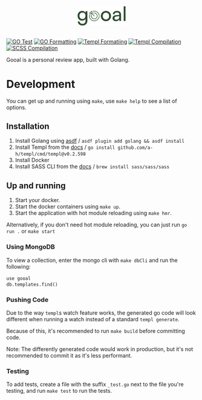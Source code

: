 <div align="center">
    <img src="assets/svg/logo.svg" width="128"/>
</div>
<br>

[![GO Test](https://github.com/hay-i/gooal/actions/workflows/go-test.yml/badge.svg)](https://github.com/hay-i/gooal/actions/workflows/go-test.yml/badge.svg)
[![GO Formatting](https://github.com/hay-i/gooal/actions/workflows/go-format.yml/badge.svg)](https://github.com/hay-i/gooal/actions/workflows/go-format.yml/badge.svg)
[![Templ Formatiing](https://github.com/hay-i/gooal/actions/workflows/templ-format.yml/badge.svg)](https://github.com/hay-i/gooal/actions/workflows/templ-format.yml/badge.svg)
[![Templ Compilation](https://github.com/hay-i/gooal/actions/workflows/templ-generate.yml/badge.svg)](https://github.com/hay-i/gooal/actions/workflows/templ-generate.yml/badge.svg)
[![SCSS Compilation](https://github.com/hay-i/gooal/actions/workflows/minify-css.yml/badge.svg)](https://github.com/hay-i/gooal/actions/workflows/minify-css.yml/badge.svg)

Gooal is a personal review app, built with Golang.

# Development

You can get up and running using `make`, use `make help` to see a list of options.

## Installation

1) Install Golang using [asdf](https://asdf-vm.com/guide/getting-started.html) / `asdf plugin add golang && asdf install`
2) Install Templ from the [docs](https://templ.guide/quick-start/installation) / `go install github.com/a-h/templ/cmd/templ@v0.2.598`
3) Install Docker
4) Install SASS CLI from the [docs](https://sass-lang.com/install/) / `brew install sass/sass/sass`

## Up and running

1) Start your docker.
2) Start the docker containers using `make up`.
3) Start the application with hot module reloading using `make hmr`.

Alternatively, if you don't need hot module reloading, you can just run `go run .` or `make start`

### Using MongoDB

To view a collection, enter the mongo cli with `make dbCli` and run the following:
```
use gooal
db.templates.find()
```

### Pushing Code

Due to the way `templ`s watch feature works, the generated go code will look different when running a watch instead of a standard `templ generate`.

Because of this, it's recommended to run `make build` before committing code.

Note: The differently generated code would work in production, but it's not recommended to commit it as it's less performant.

### Testing

To add tests, create a file with the suffix `_test.go` next to the file you're testing, and run `make test` to run the tests.
